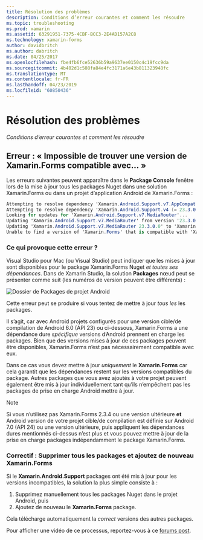 ```yaml
---
title: Résolution des problèmes
description: Conditions d’erreur courantes et comment les résoudre
ms.topic: troubleshooting
ms.prod: xamarin
ms.assetid: 63291951-7375-4CBF-BCC3-2E4AD157A2C8
ms.technology: xamarin-forms
author: davidbritch
ms.author: dabritch
ms.date: 04/25/2017
ms.openlocfilehash: fbe4fb6fce52636b59a9637ee0150c4c19fcc9da
ms.sourcegitcommit: 4b402d1c508fa84e4fc3171a6e43b811323948fc
ms.translationtype: MT
ms.contentlocale: fr-FR
ms.lasthandoff: 04/23/2019
ms.locfileid: "60850436"
---
```

# <a name="troubleshooting"></a>Résolution des problèmes

_Conditions d’erreur courantes et comment les résoudre_

## <a name="error-unable-to-find-a-version-of-xamarinforms-compatible-with"></a>Erreur : « Impossible de trouver une version de Xamarin.Forms compatible avec... »

Les erreurs suivantes peuvent apparaître dans le **Package Console** fenêtre lors de la mise à jour tous les packages Nuget dans une solution Xamarin.Forms ou dans un projet d’application Android de Xamarin.Forms :

```csharp
Attempting to resolve dependency 'Xamarin.Android.Support.v7.AppCompat (= 23.3.0.0)'.
Attempting to resolve dependency 'Xamarin.Android.Support.v4 (= 23.3.0.0)'.
Looking for updates for 'Xamarin.Android.Support.v7.MediaRouter'...
Updating 'Xamarin.Android.Support.v7.MediaRouter' from version '23.3.0.0' to '23.3.1.0' in project 'Todo.Droid'.
Updating 'Xamarin.Android.Support.v7.MediaRouter 23.3.0.0' to 'Xamarin.Android.Support.v7.MediaRouter 23.3.1.0' failed.
Unable to find a version of 'Xamarin.Forms' that is compatible with 'Xamarin.Android.Support.v7.MediaRouter 23.3.0.0'.
```

### <a name="what-causes-this-error"></a>Ce qui provoque cette erreur ?

Visual Studio pour Mac (ou Visual Studio) peut indiquer que les mises à jour sont disponibles pour le package Xamarin.Forms Nuget *et toutes ses dépendances*. Dans de Xamarin Studio, la solution **Packages** nœud peut se présenter comme suit (les numéros de version peuvent être différents) :

![](images/updates-available.png "Dossier de Packages de projet Android")

Cette erreur peut se produire si vous tentez de mettre à jour _tous les_ les packages.

Il s’agit, car avec Android projets configurés pour une version cible/de compilation de Android 6.0 (API 23) ou ci-dessous, Xamarin.Forms a une dépendance dure *spécifique* versions d’Android prennent en charge les packages. Bien que des versions mises à jour de ces packages peuvent être disponibles, Xamarin.Forms n’est pas nécessairement compatible avec eux.

Dans ce cas vous devez mettre à jour _uniquement_ le **Xamarin.Forms** car cela garantit que les dépendances restent sur les versions compatibles du package. Autres packages que vous avez ajoutés à votre projet peuvent également être mis à jour individuellement tant qu’ils n’empêchent pas les packages de prise en charge Android mettre à jour.


> [!NOTE]
> Si vous n’utilisez pas Xamarin.Forms 2.3.4 ou une version ultérieure **et** Android version de votre projet cible/de compilation est définie sur Android 7.0 (API 24) ou une version ultérieure, puis appliquent les dépendances dures mentionnés ci-dessus n’est plus et vous pouvez mettre à jour de la prise en charge packages indépendamment le package Xamarin.Forms.


### <a name="fix-remove-all-packages-and-re-add-xamarinforms"></a>Correctif : Supprimer tous les packages et ajoutez de nouveau Xamarin.Forms

Si le **Xamarin.Android.Support** packages ont été mis à jour pour les versions incompatibles, la solution la plus simple consiste à :

1. Supprimez manuellement tous les packages Nuget dans le projet Android, puis
2. Ajoutez de nouveau le **Xamarin.Forms** package.

Cela télécharge automatiquement la *correct* versions des autres packages.

Pour afficher une vidéo de ce processus, reportez-vous à ce [forums post](https://forums.xamarin.com/discussion/comment/170012/#Comment_170012).
